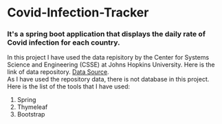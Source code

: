 # Covid-Infection-Tracker
### It's a spring boot application that displays the daily rate of Covid infection for each country.
In this project I have used the data repisitory by the Center for Systems Science and Engineering (CSSE) at Johns Hopkins University. Here is the link of data repository. 
[Data Source](https://github.com/CSSEGISandData/COVID-19).<br>
As I have used the repository data, there is not database in this project. Here is the list of the tools that I have used:<br>
1. Spring
2. Thymeleaf
3. Bootstrap
